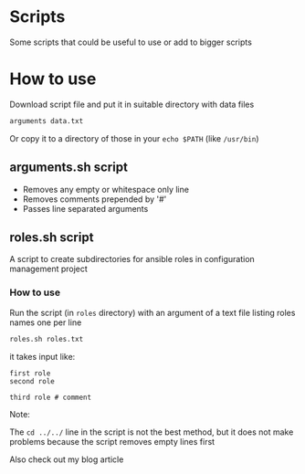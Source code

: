 # Scripts

Some scripts that could be useful to use or add to bigger scripts

# How to use

Download script file and put it in suitable directory with data files
``` bash
arguments data.txt
```

Or copy it to a directory of those in your `echo $PATH` (like `/usr/bin`)

## arguments.sh script

- Removes any empty or whitespace only line
- Removes comments prepended by '#'
- Passes line separated arguments

## roles.sh script

A script to create subdirectories for ansible roles in configuration management project

### How to use

Run the script (in `roles` directory) with an argument of a text file listing roles names one per line

```bash
roles.sh roles.txt
```

it takes input like:

```
first role
second role

third role # comment
```

Note:

The `cd ../../` line in the script is not the best method, but it does not make problems because the script removes empty lines first

Also check out my blog article